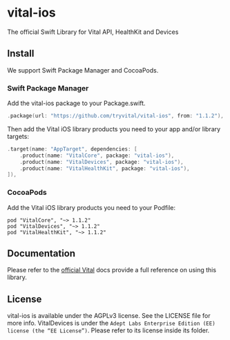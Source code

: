# vital-ios

The official Swift Library for Vital API, HealthKit and Devices

## Install

We support Swift Package Manager and CocoaPods.

### Swift Package Manager

Add the vital-ios package to your Package.swift.

```swift
.package(url: "https://github.com/tryvital/vital-ios", from: "1.1.2"),
```

Then add the Vital iOS library products you need to your app and/or library targets:

```swift
.target(name: "AppTarget", dependencies: [
    .product(name: "VitalCore", package: "vital-ios"),
    .product(name: "VitalDevices", package: "vital-ios"),
    .product(name: "VitalHealthKit", package: "vital-ios"),
]),
```

### CocoaPods

Add the Vital iOS library products you need to your Podfile:

```
pod "VitalCore", "~> 1.1.2"
pod "VitalDevices", "~> 1.1.2"
pod "VitalHealthKit", "~> 1.1.2"
```

## Documentation

Please refer to the [official Vital](https://docs.tryvital.io/wearables/sdks/iOS) docs provide a full reference on using this library.

## License

vital-ios is available under the AGPLv3 license. See the LICENSE file for more info. VitalDevices is under the `Adept Labs Enterprise Edition (EE) license (the “EE License”)`. Please refer to its license inside its folder.
